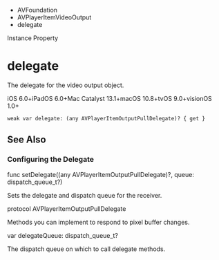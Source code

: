 

- AVFoundation
- AVPlayerItemVideoOutput
-  delegate 

Instance Property

# delegate

The delegate for the video output object.

iOS 6.0+iPadOS 6.0+Mac Catalyst 13.1+macOS 10.8+tvOS 9.0+visionOS 1.0+

``` source
weak var delegate: (any AVPlayerItemOutputPullDelegate)? { get }
```

## See Also

### Configuring the Delegate

func setDelegate((any AVPlayerItemOutputPullDelegate)?, queue: dispatch_queue_t?)

Sets the delegate and dispatch queue for the receiver.

protocol AVPlayerItemOutputPullDelegate

Methods you can implement to respond to pixel buffer changes.

var delegateQueue: dispatch_queue_t?

The dispatch queue on which to call delegate methods.

